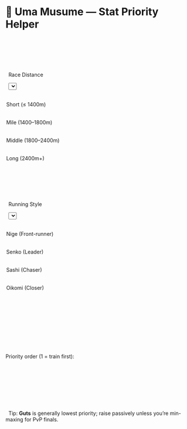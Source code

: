 <!DOCTYPE html>

<html lang="en">

<head>

<meta charset="utf-8" />

<meta name="viewport" content="width=device-width, initial-scale=1" />

<title>Uma Musume — Stat Priority Helper</title>

<style>

&nbsp; :root { --bg:#0b0c10; --card:#16181d; --text:#eaf0f7; --muted:#9fb0c6; --accent:#5dd39e; --chip:#263041; }

&nbsp; body{margin:0;font:16px/1.4 system-ui, -apple-system, Segoe UI, Roboto, Helvetica, Arial; background:var(--bg); color:var(--text);}

&nbsp; .wrap{max-width:900px;margin:40px auto;padding:24px;}

&nbsp; h1{font-size:1.6rem;margin:.2rem 0 1rem;}

&nbsp; .card{background:var(--card); border-radius:14px; padding:18px 16px; box-shadow:0 6px 30px rgba(0,0,0,.25);}

&nbsp; .row{display:grid; grid-template-columns:1fr 1fr; gap:12px; margin:.5rem 0 1rem;}

&nbsp; label{display:block; font-weight:600; margin-bottom:.25rem; color:var(--muted);}

&nbsp; select{width:100%; padding:.65rem .75rem; border-radius:10px; border:1px solid #2b3445; background:#0f1217; color:var(--text); outline:none;}

&nbsp; .result{margin-top:.25rem;}

&nbsp; .order{display:flex; flex-wrap:wrap; gap:.5rem; margin-top:.5rem;}

&nbsp; .chip{background:var(--chip); border:1px solid #324057; padding:.5rem .65rem; border-radius:999px; display:flex; align-items:center; gap:.5rem;}

&nbsp; .rank{background:var(--accent); color:#0b291e; font-weight:800; font-size:.85rem; border-radius:999px; padding:.15rem .5rem;}

&nbsp; .hint{color:var(--muted); margin-top:.75rem; font-size:.95rem}

&nbsp; .footer{color:#7d8aa3; font-size:.85rem; margin-top:1rem}

&nbsp; .small{font-size:.85rem}

&nbsp; @media (max-width:680px){ .row{grid-template-columns:1fr;} }

</style>

</head>

<body>

&nbsp; <div class="wrap">

&nbsp;   <h1>🏇 Uma Musume — Stat Priority Helper</h1>

&nbsp;   <div class="card">

&nbsp;     <div class="row">

&nbsp;       <div>

&nbsp;         <label for="distance">Race Distance</label>

&nbsp;         <select id="distance">

&nbsp;           <option value="short">Short (≤ 1400m)</option>

&nbsp;           <option value="mile">Mile (1400–1800m)</option>

&nbsp;           <option value="middle">Middle (1800–2400m)</option>

&nbsp;           <option value="long">Long (2400m+)</option>

&nbsp;         </select>

&nbsp;       </div>

&nbsp;       <div>

&nbsp;         <label for="style">Running Style</label>

&nbsp;         <select id="style">

&nbsp;           <option value="nige">Nige (Front-runner)</option>

&nbsp;           <option value="senko">Senko (Leader)</option>

&nbsp;           <option value="sashi">Sashi (Chaser)</option>

&nbsp;           <option value="oikomi">Oikomi (Closer)</option>

&nbsp;         </select>

&nbsp;       </div>

&nbsp;     </div>



&nbsp;     <div class="result">

&nbsp;       <div class="small">Priority order (1 = train first):</div>

&nbsp;       <div id="order" class="order" aria-live="polite"></div>

&nbsp;       <div id="notes" class="hint"></div>

&nbsp;     </div>



&nbsp;     <div class="footer">

&nbsp;       Tip: <b>Guts</b> is generally lowest priority; raise passively unless you’re min-maxing for PvP finals.

&nbsp;     </div>

&nbsp;   </div>

&nbsp; </div>



<script>

&nbsp; // Master mapping for (distance x style) → priority order

&nbsp; // Order uses only the four main stats most relevant to decisions.

&nbsp; const PRIORITY = {

&nbsp;   short:  { // ≤1400m

&nbsp;     nige:   \["Speed","Power","Wit","Stamina"],

&nbsp;     senko:  \["Speed","Power","Wit","Stamina"],

&nbsp;     sashi:  \["Speed","Power","Wit","Stamina"],

&nbsp;     oikomi: \["Power","Speed","Wit","Stamina"]

&nbsp;   },

&nbsp;   mile: { // 1400–1800m

&nbsp;     nige:   \["Speed","Power","Wit","Stamina"],

&nbsp;     senko:  \["Speed","Power","Wit","Stamina"],

&nbsp;     sashi:  \["Speed","Power","Wit","Stamina"],

&nbsp;     oikomi: \["Power","Speed","Wit","Stamina"]

&nbsp;   },

&nbsp;   middle: { // 1800–2400m

&nbsp;     nige:   \["Speed","Stamina","Wit","Power"],

&nbsp;     senko:  \["Speed","Stamina","Power","Wit"],

&nbsp;     sashi:  \["Speed","Power","Wit","Stamina"],

&nbsp;     oikomi: \["Power","Speed","Wit","Stamina"]

&nbsp;   },

&nbsp;   long: { // 2400m+

&nbsp;     nige:   \["Stamina","Speed","Wit","Power"],

&nbsp;     senko:  \["Stamina","Speed","Power","Wit"],

&nbsp;     sashi:  \["Stamina","Speed","Power","Wit"],

&nbsp;     oikomi: \["Stamina","Power","Speed","Wit"]

&nbsp;   }

&nbsp; };



&nbsp; // Short, helpful notes to accompany each combo

&nbsp; const NOTES = {

&nbsp;   nige: {

&nbsp;     short:  "Front-runners on sprints win by raw speed; keep a little stamina to avoid late fade.",

&nbsp;     mile:   "Speed rules; add Power for early lane contests, Wit to avoid wasted moves.",

&nbsp;     middle: "Secure enough Stamina to hold pace; Wit helps maintain clean lines.",

&nbsp;     long:   "Stamina check is critical; then build Speed for the finish."

&nbsp;   },

&nbsp;   senko: {

&nbsp;     short:  "Balanced controller: Speed + Power to hold front pack.",

&nbsp;     mile:   "Still speed-first; Stamina second so you don’t gas out in midrace pushes.",

&nbsp;     middle: "Classic balanced build; Stamina then Power for tempo changes.",

&nbsp;     long:   "Endurance first, then Speed to answer late challenges."

&nbsp;   },

&nbsp;   sashi: {

&nbsp;     short:  "Overtakes happen fast—Power fuels your kick; Wit keeps you from getting boxed.",

&nbsp;     mile:   "Same idea as short but fights are longer; keep Wit decent.",

&nbsp;     middle: "Power + Wit decide your final 400m pathing.",

&nbsp;     long:   "Don’t be late—meet the stamina bar first, then Speed/Power for the push."

&nbsp;   },

&nbsp;   oikomi: {

&nbsp;     short:  "Explosive end sprint: Power first, Speed second.",

&nbsp;     mile:   "Same as short; you need clear acceleration windows.",

&nbsp;     middle: "Power still first—you win in the last 300m.",

&nbsp;     long:   "Long races need Stamina to even reach the kick; then Power → Speed."

&nbsp;   }

&nbsp; };



&nbsp; const distanceEl = document.getElementById('distance');

&nbsp; const styleEl = document.getElementById('style');

&nbsp; const orderEl = document.getElementById('order');

&nbsp; const notesEl = document.getElementById('notes');



&nbsp; function render() {

&nbsp;   const d = distanceEl.value;

&nbsp;   const s = styleEl.value;

&nbsp;   const order = PRIORITY\[d]\[s];

&nbsp;   orderEl.innerHTML = ''; // clear



&nbsp;   order.forEach((stat, idx) => {

&nbsp;     const chip = document.createElement('div');

&nbsp;     chip.className = 'chip';

&nbsp;     const rank = document.createElement('span');

&nbsp;     rank.className = 'rank';

&nbsp;     rank.textContent = (idx + 1);

&nbsp;     const label = document.createElement('span');

&nbsp;     label.textContent = stat;

&nbsp;     chip.appendChild(rank);

&nbsp;     chip.appendChild(label);

&nbsp;     orderEl.appendChild(chip);

&nbsp;   });



&nbsp;   notesEl.textContent = NOTES\[s]\[d];

&nbsp; }



&nbsp; // Initialize with defaults and listen for changes

&nbsp; \[distanceEl, styleEl].forEach(el => el.addEventListener('change', render));

&nbsp; render();

</script>

</body>

</html>



